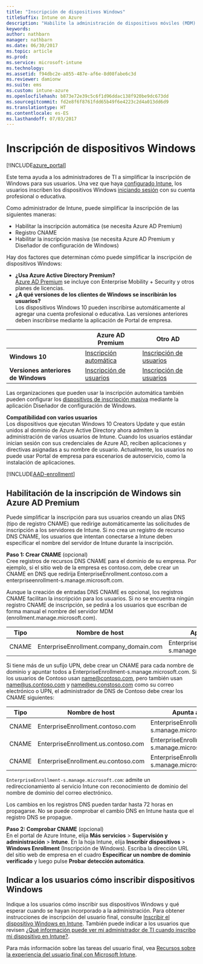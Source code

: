 ```yaml
---
title: "Inscripción de dispositivos Windows"
titleSuffix: Intune on Azure
description: "Habilite la administración de dispositivos móviles (MDM) de Intune para dispositivos Windows\"."
keywords: 
author: nathbarn
manager: nathbarn
ms.date: 06/30/2017
ms.topic: article
ms.prod: 
ms.service: microsoft-intune
ms.technology: 
ms.assetid: f94dbc2e-a855-487e-af6e-8d08fabe6c3d
ms.reviewer: damionw
ms.suite: ems
ms.custom: intune-azure
ms.openlocfilehash: b873e72e39c5c6f1d96ddac138f920be9dc673dd
ms.sourcegitcommit: fd2e8f6f8761fdd65b49f6e4223c2d4a013dd6d9
ms.translationtype: HT
ms.contentlocale: es-ES
ms.lasthandoff: 07/03/2017
---
```

# <a name="enroll-windows-devices"></a>Inscripción de dispositivos Windows

[!INCLUDE[azure_portal](./includes/azure_portal.md)]

Este tema ayuda a los administradores de TI a simplificar la inscripción de Windows para sus usuarios. Una vez que haya [configurado Intune](setup-steps.md), los usuarios inscriben los dispositivos Windows [iniciando sesión](https://docs.microsoft.com/intune-user-help/enroll-your-device-in-intune-windows) con su cuenta profesional o educativa.  

Como administrador de Intune, puede simplificar la inscripción de las siguientes maneras:
- Habilitar la inscripción automática (se necesita Azure AD Premium)
- Registro CNAME
- Habilitar la inscripción masiva (se necesita Azure AD Premium y Diseñador de configuración de Windows)

Hay dos factores que determinan cómo puede simplificar la inscripción de dispositivos Windows:

- **¿Usa Azure Active Directory Premium?** <br>[Azure AD Premium](https://docs.microsoft.com/azure/active-directory/active-directory-get-started-premium) se incluye con Enterprise Mobility + Security y otros planes de licencias.
- **¿A qué versiones de los clientes de Windows se inscribirán los usuarios?** <br>Los dispositivos Windows 10 pueden inscribirse automáticamente al agregar una cuenta profesional o educativa. Las versiones anteriores deben inscribirse mediante la aplicación de Portal de empresa.

||**Azure AD Premium**|**Otro AD**|
|----------|---------------|---------------|  
|**Windows 10**|[Inscripción automática](#enable-windows-10-automatic-enrollment) |[Inscripción de usuarios](#enable-windows-enrollment-without-azure-ad-premium)|
|**Versiones anteriores de Windows**|[Inscripción de usuarios](#enable-windows-enrollment-without-azure-ad-premium)|[Inscripción de usuarios](#enable-windows-enrollment-without-azure-ad-premium)|

Las organizaciones que pueden usar la inscripción automática también pueden configurar los [dispositivos de inscripción masiva](windows-bulk-enroll.md) mediante la aplicación Diseñador de configuración de Windows.

**Compatibilidad con varios usuarios**<br>
Los dispositivos que ejecutan Windows 10 Creators Update y que están unidos al dominio de Azure Active Directory ahora admiten la administración de varios usuarios de Intune. Cuando los usuarios estándar inician sesión con sus credenciales de Azure AD, reciben aplicaciones y directivas asignadas a su nombre de usuario. Actualmente, los usuarios no puede usar Portal de empresa para escenarios de autoservicio, como la instalación de aplicaciones.

[!INCLUDE[AAD-enrollment](./includes/win10-automatic-enrollment-aad.md)]

## <a name="enable-windows-enrollment-without-azure-ad-premium"></a>Habilitación de la inscripción de Windows sin Azure AD Premium
Puede simplificar la inscripción para sus usuarios creando un alias DNS (tipo de registro CNAME) que redirige automáticamente las solicitudes de inscripción a los servidores de Intune. Si no crea un registro de recurso DNS CNAME, los usuarios que intentan conectarse a Intune deben especificar el nombre del servidor de Intune durante la inscripción.

**Paso 1: Crear CNAME** (opcional)<br>
Cree registros de recursos DNS CNAME para el dominio de su empresa. Por ejemplo, si el sitio web de la empresa es contoso.com, debe crear un CNAME en DNS que redirija EnterpriseEnrollment.contoso.com a enterpriseenrollment-s.manage.microsoft.com.

Aunque la creación de entradas DNS CNAME es opcional, los registros CNAME facilitan la inscripción para los usuarios. Si no se encuentra ningún registro CNAME de inscripción, se pedirá a los usuarios que escriban de forma manual el nombre del servidor MDM (enrollment.manage.microsoft.com).

|Tipo|Nombre de host|Apunta a|TTL|  
|----------|---------------|---------------|---|
|CNAME|EnterpriseEnrollment.company_domain.com|EnterpriseEnrollment-s.manage.microsoft.com| 1 hora|

Si tiene más de un sufijo UPN, debe crear un CNAME para cada nombre de dominio y apuntar todos a EnterpriseEnrollment-s.manage.microsoft.com. Si los usuarios de Contoso usan name@contoso.com, pero también usan name@us.contoso.com y name@eu.constoso.com como su correo electrónico o UPN, el administrador de DNS de Contoso debe crear los CNAME siguientes:

|Tipo|Nombre de host|Apunta a|TTL|  
|----------|---------------|---------------|---|
|CNAME|EnterpriseEnrollment.contoso.com|EnterpriseEnrollment-s.manage.microsoft.com|1 hora|
|CNAME|EnterpriseEnrollment.us.contoso.com|EnterpriseEnrollment-s.manage.microsoft.com|1 hora|
|CNAME|EnterpriseEnrollment.eu.contoso.com|EnterpriseEnrollment-s.manage.microsoft.com| 1 hora|

`EnterpriseEnrollment-s.manage.microsoft.com`: admite un redireccionamiento al servicio Intune con reconocimiento de dominio del nombre de dominio del correo electrónico.

Los cambios en los registros DNS pueden tardar hasta 72 horas en propagarse. No se puede comprobar el cambio DNS en Intune hasta que el registro DNS se propague.

**Paso 2: Comprobar CNAME** (opcional)<br>
En el portal de Azure Intune, elija **Más servicios** > **Supervisión y administración** > **Intune**. En la hoja Intune, elija **Inscribir dispositivos** > **Windows Enrollment** (Inscripción de Windows). Escriba la dirección URL del sitio web de empresa en el cuadro **Especificar un nombre de dominio verificado** y luego pulse **Probar detección automática**.

## <a name="tell-users-how-to-enroll-windows-devices"></a>Indicar a los usuarios cómo inscribir dispositivos Windows
Indique a los usuarios cómo inscribir sus dispositivos Windows y qué esperar cuando se hayan incorporado a la administración. Para obtener instrucciones de inscripción del usuario final, consulte [Inscribir el dispositivo Windows en Intune](https://docs.microsoft.com/intune-user-help/enroll-your-device-in-intune-windows). También puede indicar a los usuarios que revisen [¿Qué información puede ver mi administrador de TI cuando inscribo mi dispositivo en Intune?](https://docs.microsoft.com/intune-user-help/what-can-your-it-administrator-see-when-you-enroll-your-device-in-intune-windows).

Para más información sobre las tareas del usuario final, vea [Recursos sobre la experiencia del usuario final con Microsoft Intune](end-user-educate.md).
